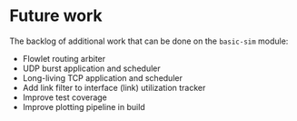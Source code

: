 # Future work

The backlog of additional work that can be done on the `basic-sim` module:

* Flowlet routing arbiter
* UDP burst application and scheduler
* Long-living TCP application and scheduler
* Add link filter to interface (link) utilization tracker
* Improve test coverage
* Improve plotting pipeline in build
